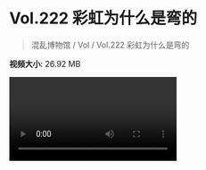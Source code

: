 # Vol.222 彩虹为什么是弯的

> 混乱博物馆 / Vol / Vol.222 彩虹为什么是弯的

**视频大小**: 26.92 MB

<div class="video"><video src="https://file.hsyhx.top/archive/222.mp4" controls preload>🤔 您的浏览器不支持 video 标签</video></div>